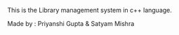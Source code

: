 This is the Library management system in c++ language.

Made by : 
       Priyanshi Gupta  & Satyam Mishra

